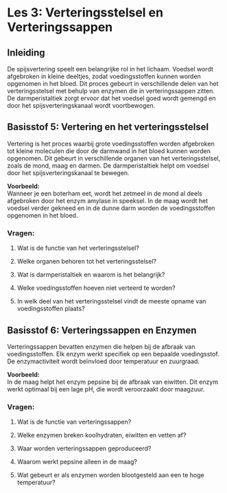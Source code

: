 # **Les 3: Verteringsstelsel en Verteringssappen**

## **Inleiding**  
De spijsvertering speelt een belangrijke rol in het lichaam. Voedsel wordt afgebroken in kleine deeltjes, zodat voedingsstoffen kunnen worden opgenomen in het bloed. Dit proces gebeurt in verschillende delen van het verteringsstelsel met behulp van enzymen die in verteringssappen zitten. De darmperistaltiek zorgt ervoor dat het voedsel goed wordt gemengd en door het spijsverteringskanaal wordt voortbewogen.  


## **Basisstof 5: Vertering en het verteringsstelsel**  
Vertering is het proces waarbij grote voedingsstoffen worden afgebroken tot kleine moleculen die door de darmwand in het bloed kunnen worden opgenomen. Dit gebeurt in verschillende organen van het verteringsstelsel, zoals de mond, maag en darmen. De darmperistaltiek helpt om voedsel door het spijsverteringskanaal te bewegen.  

**Voorbeeld:**  
Wanneer je een boterham eet, wordt het zetmeel in de mond al deels afgebroken door het enzym amylase in speeksel. In de maag wordt het voedsel verder gekneed en in de dunne darm worden de voedingsstoffen opgenomen in het bloed.  

### **Vragen:**  
1. Wat is de functie van het verteringsstelsel?  
<!-- Het verteringsstelsel breekt voedsel af tot kleine moleculen die door de darmwand in het bloed kunnen worden opgenomen. -->  

2. Welke organen behoren tot het verteringsstelsel?  
<!-- Mond, slokdarm, maag, twaalfvingerige darm, dunne darm, dikke darm, endeldarm en anus. -->  

3. Wat is darmperistaltiek en waarom is het belangrijk?  
<!-- Darmperistaltiek is het samentrekken en ontspannen van spieren in de darmwand, waardoor voedsel wordt voortbewogen en gemengd met verteringssappen. -->  

4. Welke voedingsstoffen hoeven niet verteerd te worden?  
<!-- Water, mineralen en vitaminen hoeven niet verteerd te worden omdat ze al klein genoeg zijn om direct opgenomen te worden. -->  

5. In welk deel van het verteringsstelsel vindt de meeste opname van voedingsstoffen plaats?  
<!-- In de dunne darm, via darmvlokken en microvilli die het oppervlak vergroten voor opname. -->  


## **Basisstof 6: Verteringssappen en Enzymen**  
Verteringssappen bevatten enzymen die helpen bij de afbraak van voedingsstoffen. Elk enzym werkt specifiek op een bepaalde voedingsstof. De enzymactiviteit wordt beïnvloed door temperatuur en zuurgraad.  

**Voorbeeld:**  
In de maag helpt het enzym pepsine bij de afbraak van eiwitten. Dit enzym werkt optimaal bij een lage pH, die wordt veroorzaakt door maagzuur.  

### **Vragen:**  
1. Wat is de functie van verteringssappen?  
<!-- Verteringssappen bevatten enzymen die voedingsstoffen afbreken in kleinere moleculen. -->  

2. Welke enzymen breken koolhydraten, eiwitten en vetten af?  
<!-- Amylase (koolhydraten), pepsine en trypsine (eiwitten), lipase (vetten). -->  

3. Waar worden verteringssappen geproduceerd?  
<!-- In speekselklieren, maag, alvleesklier en dunne darm. -->  

4. Waarom werkt pepsine alleen in de maag?  
<!-- Pepsine werkt optimaal bij een lage pH, die door maagzuur wordt geleverd. -->  

5. Wat gebeurt er als enzymen worden blootgesteld aan een te hoge temperatuur?  
<!-- Ze denatureren en verliezen hun werking doordat hun structuur verandert. -->  

